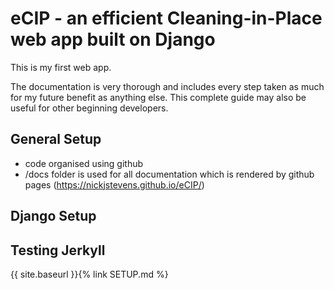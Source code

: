 # eCIP - an efficient Cleaning-in-Place web app built on Django
This is my first web app.

The documentation is very thorough and includes every step taken as much for my future benefit as anything else. This complete guide may also be useful for other beginning developers.

## General Setup
* code organised using github
* /docs folder is used for all documentation which is rendered by github pages (https://nickjstevens.github.io/eCIP/)

## Django Setup





## Testing Jerkyll
{{ site.baseurl }}{% link SETUP.md %}